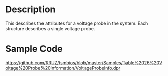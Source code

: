 # Description #

This describes the attributes for a voltage probe in the system. Each structure describes a single voltage probe.


# Sample Code #

https://github.com/RRUZ/tsmbios/blob/master/Samples/Table%2026%20Voltage%20Probe%20Information/VoltageProbeInfo.dpr
